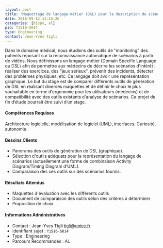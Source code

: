 ```yaml
---
layout: post
title: "Maquettage de langage-métier (DSL) pour la description de scénarios"
date: 2016-09-12 13:18:26
categories: [dispo, al]
pid: Y1516-S014
type: Engineering
contact: Jean-Yves Tigli
---
```

       
Dans le domaine médical, nous étudions des outils de "monitoring" des patients reposant sur la reconnaissance automatique de scénarios à partir de vidéos. Nous définissons un langage-métier (Domain Specific Language ou DSL) afin de permettre aux médecins de décrire les scénarios d'intérêt : réaliser des exercices, des "jeux sérieux", prévenir des incidents,  détecter des problèmes physiques, etc. Ce langage doit avoir une représentation graphique. Le but du stage est de comparer différents outils de génération de DSL en réalisant diverses maquettes et de définir le choix le plus souhaitable en terme d'ergonomie pour les utilisateurs (médecins) et de compatibilité avec des outils existants d'analyse de scénarios. Ce projet de fin d’étude pourrait être suivi d’un stage.

#### Compétences Requises
Architecture logicielle, modélisation de logiciel (UML), interfaces.
Curiosité, autonomie.


#### Besoins Clients
- Panorama des outils de génération de DSL (graphique).
- Sélection d'outils adéquats pour la représentation du langage de scénarios (actuellement une forme de combinaison Activity Diagram/Timing Diagram d'UML).
- Comparaison des ces outils sur des scénarios fournis.

#### Résultats Attendus
- Maquettes d'évaluation avec les différents outils
- Document de comparaison des outils selon des critères à déterminer
- Proposition de choix
     

#### Informations Administratives
  * Contact : Jean-Yves Tigli <tigli@unice.fr>
  * Identifiant sujet : `Y1516-S014`
  * Type : Engineering
  * Parcours Recommandés : AL
     